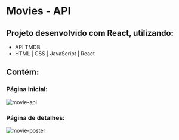 # Movies - API

## Projeto desenvolvido com React, utilizando:

* API TMDB
* HTML | CSS | JavaScript | React

## Contém:
### Página inicial:

![movie-api](https://user-images.githubusercontent.com/62412557/199375712-9c541a14-3e59-47ca-87b5-1e7da6456b16.png)

### Página de detalhes:

![movie-poster](https://user-images.githubusercontent.com/62412557/199375747-59f5191f-3e12-4073-b163-3cff1d899ee7.png)
